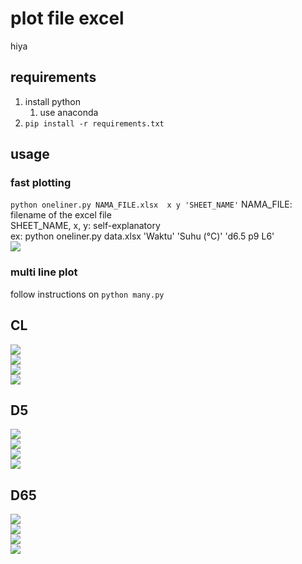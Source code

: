 # plot file excel
hiya 

## requirements
1. install python 
   1. use anaconda
2. `pip install -r requirements.txt`


## usage
### fast plotting 
`python oneliner.py NAMA_FILE.xlsx  x y 'SHEET_NAME'`
NAMA_FILE: filename of the excel file   
SHEET_NAME, x, y: self-explanatory   
ex: python oneliner.py data.xlsx 'Waktu' 'Suhu (°C)' 'd6.5 p9 L6'   
![](img/contoh.png)
 
 
 ### multi line plot
 follow instructions on `python many.py`

## CL 
![](img/CL&#32;L8&#32;P7.5&#32;D5.png)   
![](img/CL&#32;L8&#32;P7.5&#32;D6.5.png)   
![](img/CL&#32;L8&#32;P7.5&#32;D8.png)   
![](img/CL.png)   

## D5
![](img/D5&#32;P9&#32;L6.png)   
![](img/D5&#32;P9&#32;L8.png)   
![](img/D5&#32;P9&#32;L10.png)   
![](img/D5.png)   


## D65
![](img/d6.5&#32;p9&#32;L6.png)   
![](img/d6.5&#32;p9&#32;L8.png)   
![](img/d6.5&#32;p9&#32;L10.png)   
![](img/D65.png)   
